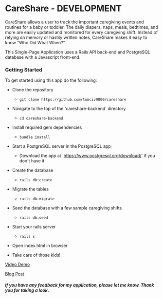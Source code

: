 # CareShare - DEVELOPMENT

CareShare allows a user to track the important caregiving events and routines for a baby or toddler. The daily diapers, naps, meals, bedtimes, and more are easily updated and monitored for every caregiving shift.  Instead of relying on memory or hastily written notes, CareShare makes it easy to know "Who Did What When?"

This Single-Page Application uses a Rails API back-end and PostgreSQL database with a Javascript front-end.  


### Getting Started

To get started using this app do the following:

- Clone the repository
  - ```git clone https://github.com/tomciv9000/careshare```

- Navigate to the top of the 'careshare-backend' directory
  - ```cd careshare-backend```
- Install required gem dependencies
  - ```bundle install```
- Start a PostgreSQL server in the PostgreSQL app
  - Download the app at 'https://www.postgresql.org/download/' if you don't have it
- Create the database
  - ```rails db:create```
- Migrate the tables
  - ```rails db:migrate```
- Seed the database with a few sample caregiving shifts
  - ```rails db:seed```
- Start your rails server
  - ```rails s```
- Open index.html in browser

- Take care of those kids!

[Video Demo](https://www.dropbox.com/s/gkcgxvq8kitlgt5/CARESHARE_Thomas_White.mp4?dl=0)

[Blog Post](https://tomciv9000.github.io/taking_care)

##### If you have any feedback for my application, please let me know. Thank you for taking a look.